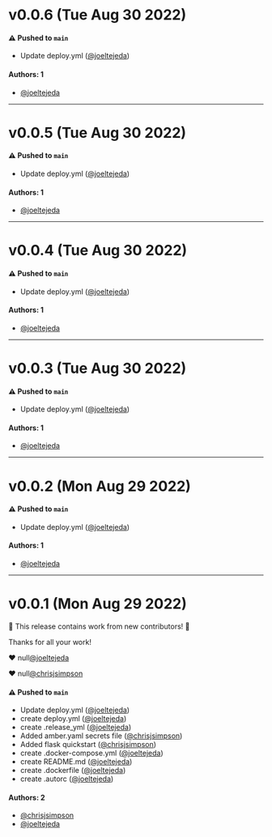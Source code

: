 # v0.0.6 (Tue Aug 30 2022)

#### ⚠️ Pushed to `main`

- Update deploy.yml ([@joeltejeda](https://github.com/joeltejeda))

#### Authors: 1

- [@joeltejeda](https://github.com/joeltejeda)

---

# v0.0.5 (Tue Aug 30 2022)

#### ⚠️ Pushed to `main`

- Update deploy.yml ([@joeltejeda](https://github.com/joeltejeda))

#### Authors: 1

- [@joeltejeda](https://github.com/joeltejeda)

---

# v0.0.4 (Tue Aug 30 2022)

#### ⚠️ Pushed to `main`

- Update deploy.yml ([@joeltejeda](https://github.com/joeltejeda))

#### Authors: 1

- [@joeltejeda](https://github.com/joeltejeda)

---

# v0.0.3 (Tue Aug 30 2022)

#### ⚠️ Pushed to `main`

- Update deploy.yml ([@joeltejeda](https://github.com/joeltejeda))

#### Authors: 1

- [@joeltejeda](https://github.com/joeltejeda)

---

# v0.0.2 (Mon Aug 29 2022)

#### ⚠️ Pushed to `main`

- Update deploy.yml ([@joeltejeda](https://github.com/joeltejeda))

#### Authors: 1

- [@joeltejeda](https://github.com/joeltejeda)

---

# v0.0.1 (Mon Aug 29 2022)

:tada: This release contains work from new contributors! :tada:

Thanks for all your work!

:heart: null[@joeltejeda](https://github.com/joeltejeda)

:heart: null[@chrisjsimpson](https://github.com/chrisjsimpson)

#### ⚠️ Pushed to `main`

- Update deploy.yml ([@joeltejeda](https://github.com/joeltejeda))
- create deploy.yml ([@joeltejeda](https://github.com/joeltejeda))
- create .release_yml ([@joeltejeda](https://github.com/joeltejeda))
- Added amber.yaml secrets file ([@chrisjsimpson](https://github.com/chrisjsimpson))
- Added flask quickstart ([@chrisjsimpson](https://github.com/chrisjsimpson))
- create .docker-compose.yml ([@joeltejeda](https://github.com/joeltejeda))
- create README.md ([@joeltejeda](https://github.com/joeltejeda))
- create .dockerfile ([@joeltejeda](https://github.com/joeltejeda))
- create .autorc ([@joeltejeda](https://github.com/joeltejeda))

#### Authors: 2

- [@chrisjsimpson](https://github.com/chrisjsimpson)
- [@joeltejeda](https://github.com/joeltejeda)
